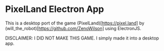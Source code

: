 # PixelLand Electron App

This is a desktop port of the game (PixelLand)[https://pixel.land] by (will_the_robot)[https://github.com/ZenoWilson] using ElectronJS.

DISCLAIMER: I DID NOT MAKE THIS GAME. I simply made it into a desktop app.
